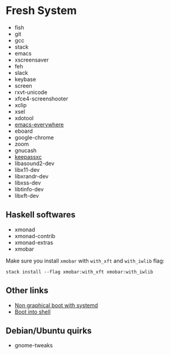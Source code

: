 # Fresh System

* fish
* git
* gcc
* stack
* emacs
* xscreensaver
* feh
* slack
* keybase
* screen
* rxvt-unicode
* xfce4-screenshooter
* xclip
* xsel
* xdotool
* [emacs-everywhere](https://github.com/psibi/emacs-everywhere)
* eboard
* google-chrome
* zoom
* gnucash
* [keepassxc](https://github.com/keepassxreboot/keepassxc)
* libasound2-dev
* libx11-dev
* libxrandr-dev
* libxss-dev
* libtinfo-dev
* libxft-dev

## Haskell softwares

* xmonad
* xmonad-contrib
* xmonad-extras
* xmobar

Make sure you install `xmobar` with `with_xft` and `with_iwlib` flag:

``` shellsession
stack install --flag xmobar:with_xft xmobar:with_iwlib
```


## Other links

* [Non graphical boot with systemd](https://unix.stackexchange.com/a/164028/29539)
* [Boot into shell](https://askubuntu.com/questions/148717/how-do-i-boot-into-the-console-and-then-launch-the-ubuntu-desktop-from-it?noredirect=1&lq=1)

## Debian/Ubuntu quirks

* gnome-tweaks
